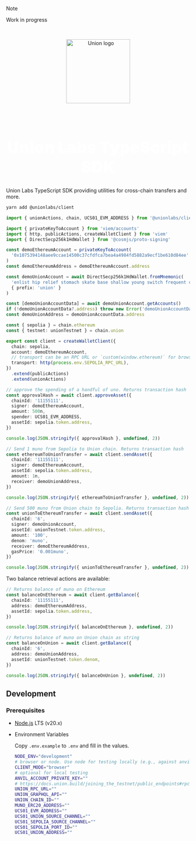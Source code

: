 > [!NOTE]
> Work in progress

<br />

<p align="center">
  <img width="175" src="https://union.build/logo.svg" alt="Union logo" />
</p>
<br />
<p align="center">
  <!-- <a href="https://npmjs.com/package/@unionlabs/client"><img src="https://img.shields.io/npm/v/@unionlabs/client.svg" alt="npm package"></a> -->
</p>

<h1 align="center" style="font-size: 2.75rem; font-weight: 900; color: white;">Union Labs TypeScript SDK</h1>

Union Labs TypeScript SDK providing utilities for cross-chain transfers and more.

```sh
yarn add @unionlabs/client
```

```ts
import { unionActions, chain, UCS01_EVM_ADDRESS } from '@unionlabs/client'

import { privateKeyToAccount } from 'viem/accounts'
import { http, publicActions, createWalletClient } from 'viem'
import { DirectSecp256k1HdWallet } from '@cosmjs/proto-signing'

const demoEthereumAccount = privateKeyToAccount(
  '0x1075394148aee9ccae14500c37cfdfca7bea4a4984fd5882a9ecf1be610d84ee'
)
const demoEthereumAddress = demoEthereumAccount.address

const demoUnionAccount = await DirectSecp256k1HdWallet.fromMnemonic(
  'enlist hip relief stomach skate base shallow young switch frequent cry park',
  { prefix: 'union' }
)

const [demoUnionAccountData] = await demoUnionAccount.getAccounts()
if (!demoUnionAccountData?.address) throw new Error('demoUnionAccountData is undefined')
const demoUnionAddress = demoUnionAccountData.address

const { sepolia } = chain.ethereum
const { testnet: unionTestnet } = chain.union

export const client = createWalletClient({
  chain: sepolia,
  account: demoEthereumAccount,
  // transport can be an RPC URL or `custom(window.ethereum)` for browser
  transport: http(process.env.SEPOLIA_RPC_URL),
})
  .extend(publicActions)
  .extend(unionActions)

// approve the spending of a handful of uno. Returns transaction hash
const approvalHash = await client.approveAsset({
  chainId: '11155111',
  signer: demoEthereumAccount,
  amount: 500n,
  spender: UCS01_EVM_ADDRESS,
  assetId: sepolia.token.address,
})

console.log(JSON.stringify({ approvalHash }, undefined, 2))

// Send 1 muno from Sepolia to Union chain. Returns transaction hash
const ethereumToUnionTransfer = await client.sendAsset({
  chainId: '11155111',
  signer: demoEthereumAccount,
  assetId: sepolia.token.address,
  amount: 1n,
  receiver: demoUnionAddress,
})

console.log(JSON.stringify({ ethereumToUnionTransfer }, undefined, 2))

// Send 500 muno from Union chain to Sepolia. Returns transaction hash
const unionToEthereumTransfer = await client.sendAsset({
  chainId: '6',
  signer: demoUnionAccount,
  assetId: unionTestnet.token.address,
  amount: '100',
  denom: 'muno',
  receiver: demoEthereumAddress,
  gasPrice: '0.001muno',
})

console.log(JSON.stringify({ unionToEthereumTransfer }, undefined, 2))
```

Two balance retrieval actions are available:

```ts
// Returns balance of muno on Ethereum
const balanceOnEthereum = await client.getBalance({
  chainId: '11155111',
  address: demoEthereumAddress,
  assetId: sepolia.token.address,
})

console.log(JSON.stringify({ balanceOnEthereum }, undefined, 2))

// Returns balance of muno on Union chain as string
const balanceOnUnion = await client.getBalance({
  chainId: '6',
  address: demoUnionAddress,
  assetId: unionTestnet.token.denom,
})

console.log(JSON.stringify({ balanceOnUnion }, undefined, 2))
```

## Development

### Prerequisites

- [Node.js](https://nodejs.org/en/) LTS (v20.x)
- Environment Variables

  Copy `.env.example` to `.env` and fill in the values.

  ```sh
  NODE_ENV="development"
  # browser or node. Use node for testing locally (e.g., against anvil account)
  CLIENT_MODE="browser"
  # optional for local testing
  ANVIL_ACCOUNT_PRIVATE_KEY=""
  # https://docs.union.build/joining_the_testnet/public_endpoints#rpc
  UNION_RPC_URL=""
  UNION_GRAPHQL_API=""
  UNION_CHAIN_ID=""
  MUNO_ERC20_ADDRESS=""
  UCS01_EVM_ADDRESS=""
  UCS01_UNION_SOURCE_CHANNEL=""
  UCS01_SEPOLIA_SOURCE_CHANNEL=""
  UCS01_SEPOLIA_PORT_ID=""
  UCS01_UNION_ADDRESS=""
  ```

